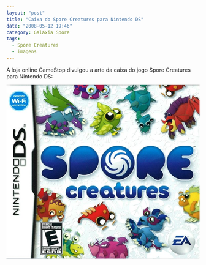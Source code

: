 ```yaml
---
layout: "post"
title: "Caixa do Spore Creatures para Nintendo DS"
date: "2008-05-12 19:46"
category: Galáxia Spore
tags:
  - Spore Creatures
  - imagens
---
```

A loja online GameStop divulgou a arte da caixa do jogo Spore Creatures para Nintendo DS:

![Caixa do jogo Spore Creatures para Nintendo DS](/uploads/2019/06/hNRHj9v.jpg)
